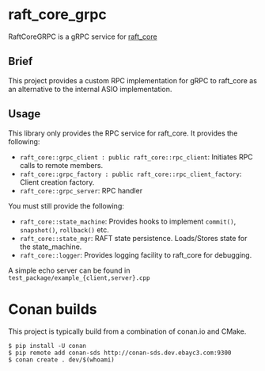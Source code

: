 # raft_core_grpc

RaftCoreGRPC is a gRPC service for [raft_core](https://github.corp.ebay.com/nukvengine/raft_core)

## Brief

This project provides a custom RPC implementation for gRPC to raft_core as an alternative
to the internal ASIO implementation.

## Usage

This library only provides the RPC service for raft_core. It provides the following:

* `raft_core::grpc_client : public raft_core::rpc_client`: Initiates RPC calls to remote members.
* `raft_core::grpc_factory : public raft_core::rpc_client_factory`: Client creation factory.
* `raft_core::grpc_server`: RPC handler

You must still provide the following:

* `raft_core::state_machine`: Provides hooks to implement `commit()`, `snapshot()`, `rollback()` etc.
* `raft_core::state_mgr`: RAFT state persistence. Loads/Stores state for the state_machine.
* `raft_core::logger`: Provides logging facility to raft_core for debugging.

A simple echo server can be found in `test_package/example_{client,server}.cpp`

# Conan builds

This project is typically build from a combination of conan.io and CMake.
```
$ pip install -U conan
$ pip remote add conan-sds http://conan-sds.dev.ebayc3.com:9300
$ conan create . dev/$(whoami)
```
